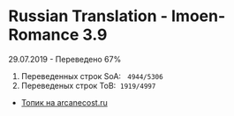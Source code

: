 # Russian Translation - Imoen-Romance 3.9 
29.07.2019 - Переведено 67%
<ol>
<li>Переведенных строк SoA: &nbsp;&nbsp;<code>4944/5306</code>&nbsp;</li>
<li>Переведеных строк ToB:&nbsp;&nbsp;<code>1919/4997</code>&nbsp;</li>
</ol>


<ul>
<li><a href="https://arcanecoast.ru/forum/viewtopic.php?f=6&t=875" target="_blank" rel="noopener">Топик на arcanecost.ru</a></li>
</ul>

